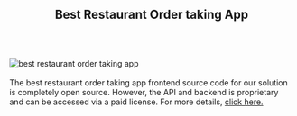 <h2 style="text-align:center">Best Restaurant Order taking App</h2><br/><br/>

![best restaurant order taking app](https://admin.ninjascode.com/wp-content/uploads/2025/repoImages/margaret/25.webp) <br/><br/>The best restaurant order taking app frontend source code for our solution is completely open source. However, the API and backend is proprietary and can be accessed via a paid license. For more details, <a href="https://enatega.com/?utm_source=github&utm_medium=repo&utm_campaign=margaret-best-restaurant-order-taking-app" target="_blank">click here.</a>
